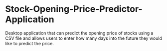 # Stock-Opening-Price-Predictor-Application
Desktop application that can predict the opening price of stocks using a CSV file and allows users to enter how many days into the future they would like to predict the price.

